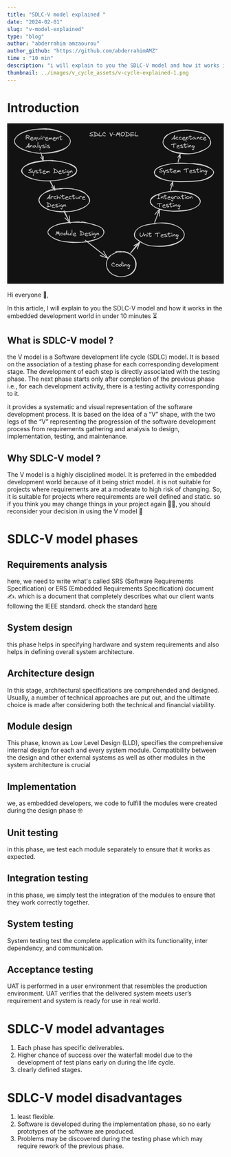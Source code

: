 ```yaml
---
title: "SDLC-V model explained "
date: "2024-02-01"
slug: "v-model-explained"
type: "blog"
author: "abderrahim amzaourou"
author_github: "https://github.com/abderrahimAMZ"
time : "10 min"
description: "i will explain to you the SDLC-V model and how it works in embedded development."
thumbnail: ../images/v_cycle_assets/v-cycle-explained-1.png
---
```





# Introduction

![SDLC-V model image ](../images/v_cycle_assets/v-cycle-explained-1.png)


Hi everyone 👋,

In this article, I will explain to you the SDLC-V model and how it works in the embedded development world in under 10 minutes ⏳

## What is SDLC-V model ?

the V model is a Software development life cycle (SDLC) model. It is based on the association of a testing phase for each corresponding development stage. The development of each step is directly associated with the testing phase.
The next phase starts only after completion of the previous phase i.e., for each development activity, there is a testing activity corresponding to it.

it provides a systematic and visual representation of the software development process. It is based on the idea of a “V” shape, with the two legs of the “V” representing the progression of the software development process from requirements gathering and analysis to design, implementation, testing, and maintenance.

## Why SDLC-V model ?

The V model is a highly disciplined model. It is preferred  in the embedded development world because of it being  strict model. it is not suitable for projects where requirements are at a moderate to high risk of changing. So, it is suitable for projects where requirements are well defined and static.
so if you think you may change things in your project again 👨‍💻, you should reconsider your decision in using the V model 🤭


# SDLC-V model phases

## Requirements analysis

here, we need to write what's called SRS (Software Requirements Specification) or ERS (Embedded Requirements Specification) document ✍️. which is a document that completely describes what our client wants following the IEEE standard. check the standard [here](https://ieeexplore.ieee.org/document/159342)

## System design

this phase helps in specifying hardware and system requirements and also helps in defining overall system architecture.

## Architecture design

In this stage, architectural specifications are comprehended and designed. Usually, a number of technical approaches are put out, and the ultimate choice is made after considering both the technical and financial viability.

## Module design

This phase, known as Low Level Design (LLD), specifies the comprehensive internal design for each and every system module. Compatibility between the design and other external systems as well as other modules in the system architecture is crucial

## Implementation

we, as embedded developers, we code to fulfill the modules were created during the design phase 🤓

## Unit testing

in this phase, we test each module separately to ensure that it works as expected.

## Integration testing

in this phase, we simply test the integration of the modules to ensure that they work correctly together.

## System testing

System testing test the complete application with its functionality, inter dependency, and communication.

## Acceptance testing

UAT is performed in a user environment that resembles the production environment. UAT verifies that the delivered system meets user’s requirement and system is ready for use in real world.

# SDLC-V model advantages

1. Each phase has specific deliverables.
2. Higher chance of success over the waterfall model due to the development of test plans early on during the life cycle.
3. clearly defined stages.

# SDLC-V model disadvantages

1. least flexible.
2. Software is developed during the implementation phase, so no early prototypes of the software are produced.
3. Problems may be discovered during the testing phase which may require rework of the previous phase.


